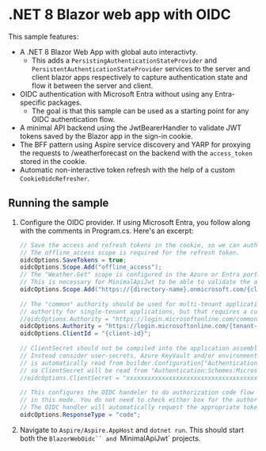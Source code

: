 # .NET 8 Blazor web app with OIDC

This sample features:

- A .NET 8 Blazor Web App with global auto interactivty.
  - This adds a `PersistingAuthenticationStateProvider` and `PersistentAuthenticationStateProvider` services to the
    server and client blazor apps respectively to capture authentication state and flow it between the server and client.
- OIDC authentication with Microsoft Entra without using any Entra-specific packages.
  - The goal is that this sample can be used as a starting point for any OIDC authentication flow.
- A minimal API backend using the JwtBearerHandler to validate JWT tokens saved by the Blazor app in the sign-in cookie.
- The BFF pattern using Aspire service discovery and YARP for proxying the requests to /weatherforecast on the backend with the `access_token` stored in the cookie.
- Automatic non-interactive token refresh with the help of a custom `CookieOidcRefresher`.

## Running the sample

1. Configure the OIDC provider. If using Microsoft Entra, you follow along with the comments in Program.cs. Here's an excerpt:

    ```csharp
    // Save the access and refresh tokens in the cookie, so we can authenticate requests to the "weatherapi" service.
    // The offline_access scope is required for the refresh token.
    oidcOptions.SaveTokens = true;
    oidcOptions.Scope.Add("offline_access");
    // The "Weather.Get" scope is configured in the Azure or Entra portal under "Expose an API".
    // This is necessary for MinimalApiJwt to be able to validate the access token with AddBearerJwt.
    oidcOptions.Scope.Add("https://{directory-name}.onmicrosoft.com/{client-id}/Weather.Get");
  
    // The "common" authority should be used for multi-tenant applications. You can also use the common
    // authority for single-tenant applications, but that requires a custom IssuerValidator as shown in the comments below.
    //oidcOptions.Authority = "https://login.microsoftonline.com/common/v2.0/";
    oidcOptions.Authority = "https://login.microsoftonline.com/{tenant-id}/v2.0/";
    oidcOptions.ClientId = "{client-id}";
  
    // ClientSecret should not be compiled into the application assembly or checked into source control.
    // Instead consider user-secrets, Azure KeyVault and/or environment variables. Authentication scheme configuration
    // is automatically read from builder.Configuration["Authentication:Schemes:{SchemeName}:{PropertyName}"],
    // so ClientSecret will be read from "Authentication:Schemes:MicrosoftOidc:ClientSecret" configuration.
    //oidcOptions.ClientSecret = "xxxxxxxxxxxxxxxxxxxxxxxxxxxxxxxxxxxxxxxxxxx";
  
    // This configures the OIDC handeler to do authorization code flow only. Implicit grants and hybrid flows are unnecessary
    // in this mode. You do not need to check either box for the authorization endpoint to return access tokens or ID tokens.
    // The OIDC handler will automatically request the appropriate tokens using the code returned from the authorization endpoint.
    oidcOptions.ResponseType = "code";
    ```
2. Navigate to `Aspire/Aspire.AppHost` and `dotnet run`. This should start both the `BlazorWebOidc`` and `MinimalApiJwt` projects.